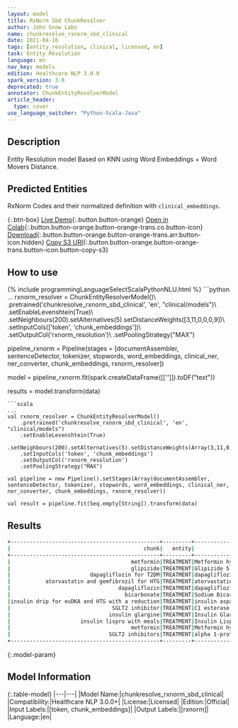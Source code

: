 ```yaml
---
layout: model
title: RxNorm Sbd ChunkResolver
author: John Snow Labs
name: chunkresolve_rxnorm_sbd_clinical
date: 2021-04-16
tags: [entity_resolution, clinical, licensed, en]
task: Entity Resolution
language: en
nav_key: models
edition: Healthcare NLP 3.0.0
spark_version: 3.0
deprecated: true
annotator: ChunkEntityResolverModel
article_header:
  type: cover
use_language_switcher: "Python-Scala-Java"
---
```


## Description

Entity Resolution model Based on KNN using Word Embeddings + Word Movers Distance.

## Predicted Entities

RxNorm Codes and their normalized definition with `clinical_embeddings`.

{:.btn-box}
[Live Demo](https://nlp.johnsnowlabs.com/demos){:.button.button-orange}
[Open in Colab](https://colab.research.google.com/github/JohnSnowLabs/spark-nlp-workshop/blob/master/tutorials/Certification_Trainings/Healthcare/3.Clinical_Entity_Resolvers.ipynb){:.button.button-orange.button-orange-trans.co.button-icon}
[Download](https://s3.amazonaws.com/auxdata.johnsnowlabs.com/clinical/models/chunkresolve_rxnorm_sbd_clinical_en_3.0.0_3.0_1618603306546.zip){:.button.button-orange.button-orange-trans.arr.button-icon.hidden}
[Copy S3 URI](s3://auxdata.johnsnowlabs.com/clinical/models/chunkresolve_rxnorm_sbd_clinical_en_3.0.0_3.0_1618603306546.zip){:.button.button-orange.button-orange-trans.button-icon.button-copy-s3}

## How to use



<div class="tabs-box" markdown="1">
{% include programmingLanguageSelectScalaPythonNLU.html %}
```python
...
rxnorm_resolver = ChunkEntityResolverModel()\
    .pretrained('chunkresolve_rxnorm_sbd_clinical', 'en', "clinical/models")\
    .setEnableLevenshtein(True)\
    .setNeighbours(200).setAlternatives(5).setDistanceWeights([3,11,0,0,0,9])\
    .setInputCols(['token', 'chunk_embeddings'])\
    .setOutputCol('rxnorm_resolution')\
    .setPoolingStrategy("MAX")

pipeline_rxnorm = Pipeline(stages = [documentAssembler, sentenceDetector, tokenizer, stopwords, word_embeddings, clinical_ner, ner_converter, chunk_embeddings, rxnorm_resolver])

model = pipeline_rxnorm.fit(spark.createDataFrame([['']]).toDF("text"))

results = model.transform(data)
```
```scala
...
val rxnorm_resolver = ChunkEntityResolverModel()
    .pretrained('chunkresolve_rxnorm_sbd_clinical', 'en', "clinical/models")
    .setEnableLevenshtein(True)
    .setNeighbours(200).setAlternatives(5).setDistanceWeights(Array(3,11,0,0,0,9))
    .setInputCols('token', 'chunk_embeddings')
    .setOutputCol('rxnorm_resolution')
    .setPoolingStrategy("MAX")

val pipeline = new Pipeline().setStages(Array(documentAssembler, sentenceDetector, tokenizer, stopwords, word_embeddings, clinical_ner, ner_converter, chunk_embeddings, rxnorm_resolver))

val result = pipeline.fit(Seq.empty[String]).transform(data)
```
</div>

## Results

```bash
+-----------------------------------------------+---------+----------------------------------------------------------------------------------------------------+-------+----------+
|                                          chunk|   entity|                                                                                 target_text(rxnorm)|   code|confidence|
+-----------------------------------------------+---------+----------------------------------------------------------------------------------------------------+-------+----------+
|                                      metformin|TREATMENT|Metformin hydrochloride 500 MG Oral Tablet [Glucamet]:::Metformin hydrochloride 850 MG Oral Table...| 105376|    0.2067|
|                                      glipizide|TREATMENT|Glipizide 5 MG Oral Tablet [Minidiab]:::Glipizide 5 MG Oral Tablet [Glucotrol]:::Glipizide 5 MG O...| 105373|    0.2224|
|                         dapagliflozin for T2DM|TREATMENT|dapagliflozin 5 MG / saxagliptin 5 MG Oral Tablet [Qtern]:::dapagliflozin 10 MG / saxagliptin 5 M...|2169276|    0.2532|
|           atorvastatin and gemfibrozil for HTG|TREATMENT|atorvastatin 20 MG / ezetimibe 10 MG Oral Tablet [Liptruzet]:::atorvastatin 40 MG / ezetimibe 10 ...|1422095|    0.2183|
|                                  dapagliflozin|TREATMENT|dapagliflozin 5 MG Oral Tablet [Farxiga]:::dapagliflozin 10 MG Oral Tablet [Farxiga]:::dapagliflo...|1486981|    0.3523|
|                                    bicarbonate|TREATMENT|Sodium Bicarbonate 0.417 MEQ/ML Oral Solution [Desempacho]:::potassium bicarbonate 25 MEQ Efferve...|1305099|    0.2149|
|insulin drip for euDKA and HTG with a reduction|TREATMENT|insulin aspart, human 30 UNT/ML / insulin degludec 70 UNT/ML Pen Injector [Ryzodeg]:::3 ML insuli...|1994318|    0.2124|
|                                SGLT2 inhibitor|TREATMENT|C1 esterase inhibitor (human) 500 UNT Injection [Cinryze]:::alpha 1-proteinase inhibitor, human 1...| 809871|    0.2044|
|                               insulin glargine|TREATMENT|Insulin Glargine 100 UNT/ML Pen Injector [Lantus]:::Insulin Glargine 300 UNT/ML Pen Injector [Tou...|1359856|    0.2265|
|                      insulin lispro with meals|TREATMENT|Insulin Lispro 100 UNT/ML Cartridge [Humalog]:::Insulin Lispro 200 UNT/ML Pen Injector [Humalog]:...|1652648|    0.2469|
|                                      metformin|TREATMENT|Metformin hydrochloride 500 MG Oral Tablet [Glucamet]:::Metformin hydrochloride 850 MG Oral Table...| 105376|    0.2067|
|                               SGLT2 inhibitors|TREATMENT|alpha 1-proteinase inhibitor, human 1 MG Injection [Prolastin]:::C1 esterase inhibitor (human) 50...|1661220|    0.2167|
+-----------------------------------------------+---------+----------------------------------------------------------------------------------------------------+-------+----------+
```

{:.model-param}
## Model Information

{:.table-model}
|---|---|
|Model Name:|chunkresolve_rxnorm_sbd_clinical|
|Compatibility:|Healthcare NLP 3.0.0+|
|License:|Licensed|
|Edition:|Official|
|Input Labels:|[token, chunk_embeddings]|
|Output Labels:|[rxnorm]|
|Language:|en|

